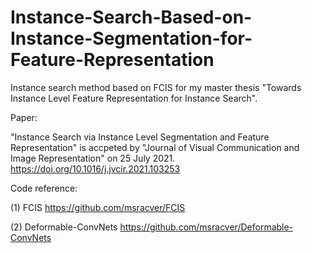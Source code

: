 # Instance-Search-Based-on-Instance-Segmentation-for-Feature-Representation
Instance search method based on FCIS for my master thesis "Towards Instance Level Feature Representation for Instance Search".


Paper:

"Instance Search via Instance Level Segmentation and Feature Representation" is accpeted by "Journal of Visual Communication and Image Representation" on 25 July 2021. https://doi.org/10.1016/j.jvcir.2021.103253


Code reference:

(1) FCIS https://github.com/msracver/FCIS

(2) Deformable-ConvNets https://github.com/msracver/Deformable-ConvNets
